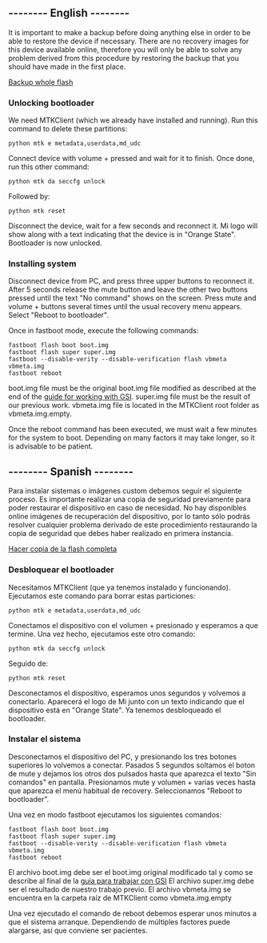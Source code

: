## --------  English  --------

It is important to make a backup before doing anything else in order to be able to restore the device if necessary. There are no recovery images for this device available online, therefore you will only be able to solve any problem derived from this procedure by restoring the backup that you should have made in the first place.

[Backup whole flash](BackupFlash.md)

### Unlocking bootloader

We need MTKClient (which we already have installed and running). Run this command to delete these partitions:

	python mtk e metadata,userdata,md_udc

Connect device with volume + pressed and wait for it to finish. Once done, run this other command:

	python mtk da seccfg unlock
	
Followed by:

	python mtk reset
	
Disconnect the device, wait for a few seconds and reconnect it. Mi logo will show along with a text indicating that the device is in "Orange State". Bootloader is now unlocked.


### Installing system

Disconnect device from PC, and press three upper buttons to reconnect it. After 5 seconds release the mute button and leave the other two buttons pressed until the text "No command" shows on the screen.
Press mute and volume + buttons several times until the usual recovery menu appears. Select "Reboot to bootloader".

Once in fastboot mode, execute the following commands:

	fastboot flash boot boot.img
	fastboot flash super super.img
	fastboot --disable-verity --disable-verification flash vbmeta vbmeta.img
	fastboot reboot
	
boot.img file must be the original boot.img file modified as described at the end of the [guide for working with GSI](WorkingWithGSI.md).
super.img file must be the result of our previous work.
vbmeta.img file is located in the MTKClient root folder as vbmeta.img.empty.

Once the reboot command has been executed, we must wait a few minutes for the system to boot. Depending on many factors it may take longer, so it is advisable to be patient.




## --------  Spanish  --------

Para instalar sistemas o imágenes custom debemos seguir el siguiente proceso. Es importante realizar una copia de seguridad previamente para poder restaurar el dispositivo en caso de necesidad. No hay disponibles online imágenes de recuperación del dispositivo, por lo tanto sólo podrás resolver cualquier problema derivado de este procedimiento restaurando la copia de seguridad que debes haber realizado en primera instancia.

[Hacer copia de la flash completa](BackupFlash.md)


### Desbloquear el bootloader

Necesitamos MTKClient (que ya tenemos instalado y funcionando). Ejecutamos este comando para borrar estas particiones:

	python mtk e metadata,userdata,md_udc

Conectamos el dispositivo con el volumen + presionado y esperamos a que termine. Una vez hecho, ejecutamos este otro comando:

	python mtk da seccfg unlock
	
Seguido de:

	python mtk reset
	
Desconectamos el dispositivo, esperamos unos segundos y volvemos a conectarlo. Aparecerá el logo de Mi junto con un texto indicando que el dispositivo está en "Orange State". Ya tenemos desbloqueado el bootloader.


### Instalar el sistema

Desconectamos el dispositivo del PC, y presionando los tres botones superiores lo volvemos a conectar. Pasados 5 segundos soltamos el boton de mute y dejamos los otros dos pulsados hasta que aparezca el texto "Sin comandos" en pantalla.
Presionamos mute y volumen + varias veces hasta que aparezca el menú habitual de recovery. Seleccionamos "Reboot to bootloader".

Una vez en modo fastboot ejecutamos los siguientes comandos:

	fastboot flash boot boot.img
	fastboot flash super super.img
	fastboot --disable-verity --disable-verification flash vbmeta vbmeta.img
	fastboot reboot

El archivo boot.img debe ser el boot.img original modificado tal y como se describe al final de la [guía para trabajar con GSI](WorkingWithGSI.md)
El archivo super.img debe ser el resultado de nuestro trabajo previo.
El archivo vbmeta.img se encuentra en la carpeta raíz de MTKClient como vbmeta.img.empty

Una vez ejecutado el comando de reboot debemos esperar unos minutos a que el sistema arranque. Dependiendo de múltiples factores puede alargarse, así que conviene ser pacientes.
